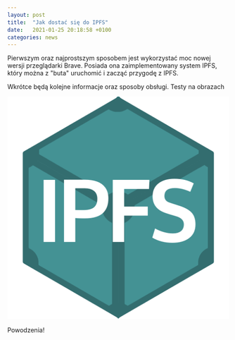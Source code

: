 ```yaml
---
layout: post
title:  "Jak dostać się do IPFS"
date:   2021-01-25 20:18:58 +0100
categories: news
---
```

Pierwszym oraz najprostszym sposobem jest wykorzystać moc nowej wersji przeglądarki Brave. Posiada ona zaimplementowany system IPFS, który można z "buta" uruchomić i zacząć przygodę z IPFS.

Wkrótce będą kolejne informacje oraz sposoby obsługi.
Testy na obrazach

![Zaklety-Zagajnik](/assets/images/Ipfs-logo-1024-ice-text.png)

Powodzenia!
